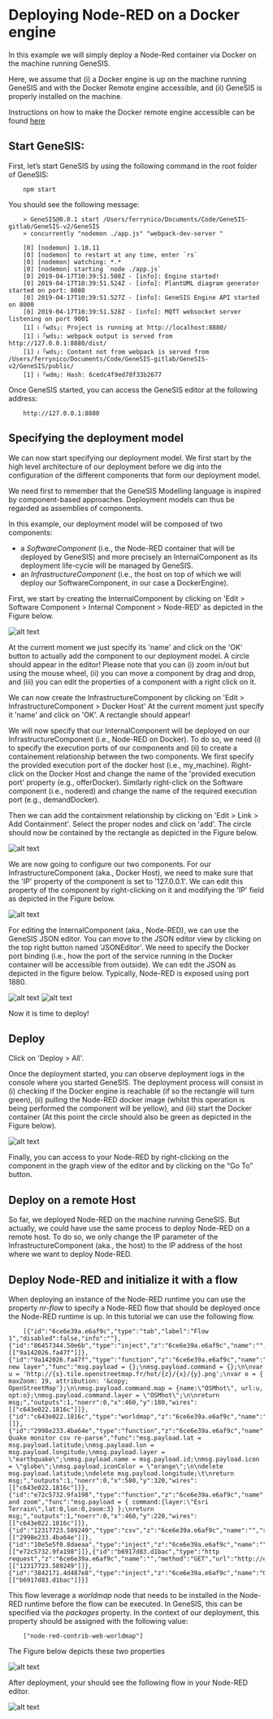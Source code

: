 # Deploying Node-RED on a Docker engine

In this example we will simply deploy a Node-Red container via Docker on the machine running GeneSIS. 

Here, we assume that (i) a Docker engine is up on the machine running GeneSIS and with the Docker Remote engine accessible, and (ii) GeneSIS is properly installed on the machine.

Instructions on how to make the Docker remote engine accessible can be found [here](../../../)

## Start GeneSIS:

First, let’s start GeneSIS by using the following command in the root folder of GeneSIS:

        npm start

You should see the following message:

        > GeneSIS@0.0.1 start /Users/ferrynico/Documents/Code/GeneSIS-gitlab/GeneSIS-v2/GeneSIS
        > concurrently "nodemon ./app.js" "webpack-dev-server "

        [0] [nodemon] 1.18.11
        [0] [nodemon] to restart at any time, enter `rs`
        [0] [nodemon] watching: *.*
        [0] [nodemon] starting `node ./app.js`
        [0] 2019-04-17T10:39:51.508Z - [info]: Engine started!
        [0] 2019-04-17T10:39:51.524Z - [info]: PlantUML diagram generator started on port: 8080
        [0] 2019-04-17T10:39:51.527Z - [info]: GeneSIS Engine API started on 8000
        [0] 2019-04-17T10:39:51.528Z - [info]: MQTT websocket server listening on port 9001
        [1] ℹ ｢wds｣: Project is running at http://localhost:8880/
        [1] ℹ ｢wds｣: webpack output is served from http://127.0.0.1:8880/dist/
        [1] ℹ ｢wds｣: Content not from webpack is served from /Users/ferrynico/Documents/Code/GeneSIS-gitlab/GeneSIS-v2/GeneSIS/public/
        [1] ℹ ｢wdm｣: Hash: 6cedc4f9ed78f33b2677

Once GeneSIS started, you can access the GeneSIS editor at the following address:

        http://127.0.0.1:8880

## Specifying the deployment model

We can now start specifying our deployment model. We first start by the high level architecture of our deployment before we dig into the configuration of the different components that form our deployment model. 

We need first to remember that the GeneSIS Modelling language is inspired by component-based approaches. Deployment models can thus be regarded as assemblies of components. 

In this example, our deployment model will be composed of two components: 
* a _SoftwareComponent_ (i.e., the Node-RED container that will be deployed by GeneSIS) and more precisely an InternalComponent as its deployment life-cycle will be managed by GeneSIS.
* an _InfrastructureComponent_ (i.e., the host on top of which we will deploy our SoftwareComponent, in our case a DockerEngine).

First, we start by creating the InternalComponent by clicking on 'Edit > Software Component > Internal Component > Node-RED' as depicted in the Figure below.

![alt text](docs/tutorial/1.nodered_localhost/images/create_component.png "Create Component")

At the current moment we just specify its 'name' and click on the 'OK' button to actually add the component to our deployment model.
A circle should appear in the editor! Please note that you can (i) zoom in/out but using the mouse wheel, (ii) you can move a component by drag and drop, and (iii) you can edit the properties of a component with a right click on it.

We can now create the InfrastructureComponent by clicking on 'Edit > InfrastructureComponent > Docker Host'
At the current moment just specify it 'name' and click on 'OK'. A rectangle should appear!

We will now specify that our InternalComponent will be deployed on our InfrastructureComponent (i.e., Node-RED on Docker). To do so, we need (i) to specify the execution ports of our components and (ii) to create a containement relationship between the two components.
We first specify the provided execution port of the docker host (i.e., my_machine). Right-click on the Docker Host and change the name of the 'provided execution port' property (e.g., offerDocker).
Similarly right-click on the Software component (i.e., nodered) and change the name of the required execution port (e.g., demandDocker).

Then we can add the containment relationship by clicking on 'Edit > Link > Add Containment'.
Select the proper nodes and click on 'add'. The circle should now be contained by the rectangle as depicted in the Figure below.

![alt text](docs/tutorial/1.nodered_localhost/images/containment.png "Containment")

We are now going to configure our two components. 
For our InfrastructureComponent (aka., Docker Host), we need to make sure that the 'IP' property of the component is set to '127.0.0.1'.
We can edit this property of the component by right-clicking on it and modifying the 'IP' field as depicted in the Figure below.

![alt text](docs/tutorial/1.nodered_localhost/images/port_container.png "Set port of the Docker engine")

For editing the InternalComponent (aka., Node-RED), we can use the GeneSIS JSON editor. You can move to the JSON editor view by clicking on the top right button named 'JSONEditor'.
We need to specify the Docker port binding (i.e., how the port of the service running in the Docker container will be accessible from outside).
We can edit the JSON as depicted in the figure below. Typically, Node-RED is exposed using port 1880.

![alt text](docs/tutorial/1.nodered_localhost/images/delete.png "Delete inputs in the JSON")
![alt text](docs/tutorial/1.nodered_localhost/images/port.png "Set port of the Docker binding")

Now it is time to deploy!

## Deploy

Click on 'Deploy > All'.

Once the deployment started, you can observe deployment logs in the console where you started GeneSIS. The deployment process will consist in (i) checking if the Docker engine is reachable (if so the rectangle will turn green), (ii) pulling the Node-RED docker image (whilst this operation is being performed the component will be yellow), and (iii) start the Docker container (At this point the circle should also be green as depicted in the Figure below).

![alt text](docs/tutorial/1.nodered_localhost/images/deployment.png "Successful deployment")

Finally, you can access to your Node-RED by right-clicking on the component in the graph view of the editor and by clicking on the “Go To” button.

## Deploy on a remote Host

So far, we deployed Node-RED on the machine running GeneSIS. But actually, we could have use the same process to deploy Node-RED on a remote host.
To do so, we only change the IP parameter of the InfrastructureComponent (aka., the host) to the IP address of the host where we want to deploy Node-RED.


## Deploy Node-RED and initialize it with a flow

When deploying an instance of the Node-RED runtime you can use the property _nr-flow_ to specify a Node-RED flow that should be deployed once the Node-RED runtime is up.
In this tutorial we can use the following flow.

        [{"id":"6ce6e39a.e6af9c","type":"tab","label":"Flow 1","disabled":false,"info":""},{"id":"86457344.50e6b","type":"inject","z":"6ce6e39a.e6af9c","name":"","topic":"","payload":"","payloadType":"none","repeat":"","crontab":"","once":false,"x":230,"y":180,"wires":[["9a142026.fa47f"]]},{"id":"9a142026.fa47f","type":"function","z":"6ce6e39a.e6af9c","name":"add new layer","func":"msg.payload = {};\nmsg.payload.command = {};\n\nvar u = 'http://{s}.tile.openstreetmap.fr/hot/{z}/{x}/{y}.png';\nvar o = { maxZoom: 19, attribution: '&copy; OpenStreetMap'};\n\nmsg.payload.command.map = {name:\"OSMhot\", url:u, opt:o};\nmsg.payload.command.layer = \"OSMhot\";\n\nreturn msg;","outputs":1,"noerr":0,"x":460,"y":180,"wires":[["c643e022.1816c"]]},{"id":"c643e022.1816c","type":"worldmap","z":"6ce6e39a.e6af9c","name":"","x":790,"y":220,"wires":[]},{"id":"2998e233.4ba64e","type":"function","z":"6ce6e39a.e6af9c","name":"USGS Quake monitor csv re-parse","func":"msg.payload.lat = msg.payload.latitude;\nmsg.payload.lon = msg.payload.longitude;\nmsg.payload.layer = \"earthquake\";\nmsg.payload.name = msg.payload.id;\nmsg.payload.icon = \"globe\";\nmsg.payload.iconColor = \"orange\";\n\ndelete msg.payload.latitude;\ndelete msg.payload.longitude;\t\nreturn msg;","outputs":1,"noerr":0,"x":580,"y":320,"wires":[["c643e022.1816c"]]},{"id":"e72c5732.9fa198","type":"function","z":"6ce6e39a.e6af9c","name":"move and zoom","func":"msg.payload = { command:{layer:\"Esri Terrain\",lat:0,lon:0,zoom:3} };\nreturn msg;","outputs":1,"noerr":0,"x":460,"y":220,"wires":[["c643e022.1816c"]]},{"id":"12317723.589249","type":"csv","z":"6ce6e39a.e6af9c","name":"","sep":",","hdrin":true,"hdrout":"","multi":"one","ret":"\\n","temp":"","x":430,"y":260,"wires":[["2998e233.4ba64e"]]},{"id":"10e5e5f0.8daeaa","type":"inject","z":"6ce6e39a.e6af9c","name":"","topic":"","payload":"","payloadType":"none","repeat":"","crontab":"","once":false,"x":230,"y":220,"wires":[["e72c5732.9fa198"]]},{"id":"b6917d83.d1bac","type":"http request","z":"6ce6e39a.e6af9c","name":"","method":"GET","url":"http://earthquake.usgs.gov/earthquakes/feed/v1.0/summary/2.5_day.csv","x":310,"y":320,"wires":[["12317723.589249"]]},{"id":"3842171.4d487e8","type":"inject","z":"6ce6e39a.e6af9c","name":"Quakes","topic":"","payload":"","payloadType":"none","repeat":"900","crontab":"","once":false,"x":240,"y":260,"wires":[["b6917d83.d1bac"]]}]

This flow leverage a _worldmap_ node that needs to be installed in the Node-RED runtime before the flow can be executed. In GeneSIS, this can be specified via the _packages_ property. In the context of our deployment, this property should be assigned with the following value:

        ["node-red-contrib-web-worldmap"]

The Figure below depicts these two properties

![alt text](docs/tutorial/1.nodered_localhost/images/flow.png "Flow Node-RED")

After deployment, your should see the following flow in your Node-RED editor.

![alt text](docs/tutorial/1.nodered_localhost/images/editor.png "Editor Node-RED")
